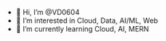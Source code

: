 - 👋 Hi, I’m @VD0604
- 👀 I’m interested in Cloud, Data, AI/ML, Web
- 🌱 I’m currently learning Cloud, AI, MERN
